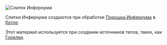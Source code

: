 ![Слиток Инфернума](item:betterwithmods:material@17)

Слитки Инфернума создаются при обработке [Порошка Инфернума](hellfire_dust.md) в [Котле](../blocks/cauldron.md).
  
Этот материал используется при создании источников тепла, таких, как [Горелки](../blocks/hibachi.md).

